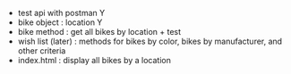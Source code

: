 * test api with postman Y
* bike object : location Y
* bike method : get all bikes by location + test
* wish list (later) : methods for bikes by color, bikes by manufacturer, and other criteria
* index.html : display all bikes by a location
